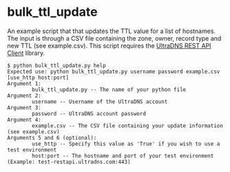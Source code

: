 bulk_ttl_update
======================

An example script that that updates the TTL value for a list of hostnames. The input is through a CSV file containing the zone, owner, record type and new TTL (see example.csv). This script requires the [UltraDNS REST API Client](https://github.com/ultradns/python_rest_api_client) library.

```
$ python bulk_ttl_update.py help
Expected use: python bulk_ttl_update.py username password example.csv [use_http host:port]
Argument 1:
        bulk_ttl_update.py -- The name of your python file
Argument 2:
        username -- Username of the UltraDNS account
Argument 3:
        password -- UltraDNS account password
Argument 4:
        example.csv -- The CSV file containing your update information (see example.csv)
Arguments 5 and 6 (optional):
        use_http -- Specify this value as 'True' if you wish to use a test environment
        host:port -- The hostname and port of your test environment (Example: test-restapi.ultradns.com:443)
```
